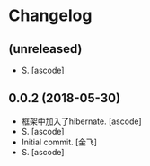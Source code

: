 Changelog
=========


(unreleased)
------------
- S. [ascode]


0.0.2 (2018-05-30)
------------------
- 框架中加入了hibernate. [ascode]
- S. [ascode]
- Initial commit. [金飞]
- S. [ascode]


